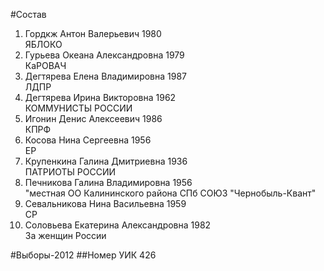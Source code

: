 #Состав
1. Гордкж Антон Валерьевич 1980   
    ЯБЛОКО
2. Гурьева Океана Александровна 1979   
    КаРОВАЧ
3. Дегтярева Елена Владимировна 1987   
    ЛДПР
4. Дегтярева Ирина Викторовна 1962   
    КОММУНИСТЫ РОССИИ
5. Игонин Денис Алексеевич 1986   
    КПРФ
6. Косова Нина Сергеевна 1956   
    ЕР
7. Крупенкина Галина Дмитриевна 1936   
    ПАТРИОТЫ РОССИИ
8. Печникова Галина Владимировна 1956   
    "местная ОО Калининского района СПб СОЮЗ "Чернобыль-Квант"
9. Севальникова Нина Васильевна 1959   
    СР
10. Соловьева Екатерина Александровна 1982   
    За женщин России

#Выборы-2012
##Номер УИК
426
